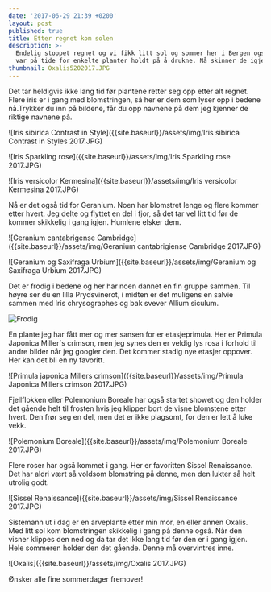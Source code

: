 ```yaml
---
date: '2017-06-29 21:39 +0200'
layout: post
published: true
title: Etter regnet kom solen
description: >-
  Endelig stoppet regnet og vi fikk litt sol og sommer her i Bergen også. Det
  var på tide for enkelte planter holdt på å drukne. Nå skinner de igjen. 
thumbnail: Oxalis5202017.JPG
---
```


Det tar heldigvis ikke lang tid før plantene retter seg opp etter alt regnet. Flere iris er i gang med blomstringen, så her er dem som lyser opp i bedene nå.Trykker du inn på bildene, får du opp navnene på dem jeg kjenner de riktige navnene på.

![Iris sibirica Contrast in Style]({{site.baseurl}}/assets/img/Iris sibirica Contrast in Styles 2017.JPG)

![Iris Sparkling rose]({{site.baseurl}}/assets/img/Iris Sparkling rose 2017.JPG)

![Iris versicolor Kermesina]({{site.baseurl}}/assets/img/Iris versicolor Kermesina 2017.JPG)

<!--more-->

Nå er det også tid for Geranium. Noen har blomstret lenge og flere kommer etter hvert. Jeg delte og flyttet en del i fjor, så det tar vel litt tid før de kommer skikkelig i gang igjen. Humlene elsker dem.

![Geranium cantabrigense Cambridge]({{site.baseurl}}/assets/img/Geranium cantabrigiense Cambridge 2017.JPG)

![Geranium og Saxifraga Urbium]({{site.baseurl}}/assets/img/Geranium og Saxifraga Urbium 2017.JPG)

Det er frodig i bedene og her har noen dannet en fin gruppe sammen. Til høyre ser du en lilla Prydsvinerot, i midten er det muligens en salvie sammen med Iris chrysographes og bak svever Allium siculum.

![Frodig]({{site.baseurl}}/assets/img/Frodig.JPG)

En plante jeg har fått mer og mer sansen for er etasjeprimula. Her er Primula Japonica Miller´s crimson, men jeg synes den er veldig lys rosa i forhold til andre bilder når jeg googler den. Det kommer stadig nye etasjer oppover. Her kan det bli en ny favoritt. 

![Primula japonica Millers crimson]({{site.baseurl}}/assets/img/Primula Japonica Millers crimson 2017.JPG)

Fjellflokken eller Polemonium Boreale har også startet showet og den holder det gående helt til frosten hvis jeg klipper bort de visne blomstene etter hvert. Den frør seg en del, men det er ikke plagsomt, for den er lett å luke vekk. 

![Polemonium Boreale]({{site.baseurl}}/assets/img/Polemonium Boreale 2017.JPG)

Flere roser har også kommet i gang. Her er favoritten Sissel Renaissance. Det har aldri vært så voldsom blomstring på denne, men den lukter så helt utrolig godt. 

![Sissel Renaissance]({{site.baseurl}}/assets/img/Sissel Renaissance 2017.JPG)

Sistemann ut i dag er en arveplante etter min mor, en eller annen Oxalis. Med litt sol kom blomstringen skikkelig i gang på denne også. Når den visner klippes den ned og da tar det ikke lang tid før den er i gang igjen. Hele sommeren holder den det gående. Denne må overvintres inne.

![Oxalis]({{site.baseurl}}/assets/img/Oxalis 2017.JPG)

Ønsker alle fine sommerdager fremover!
